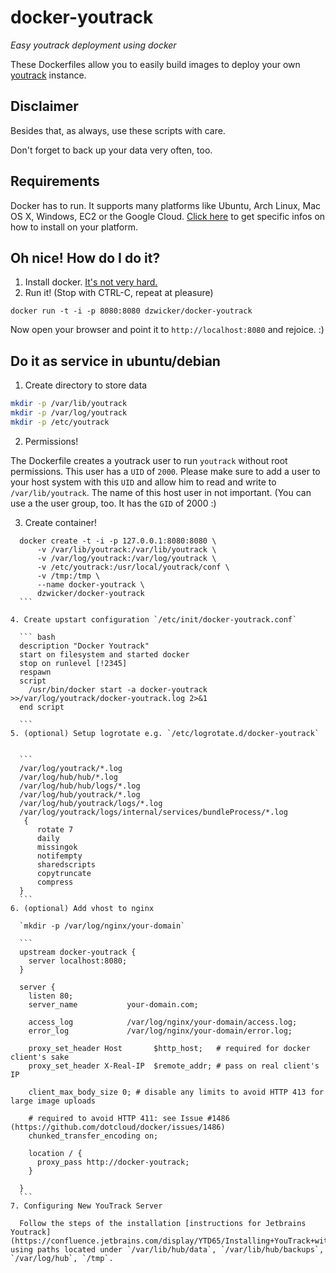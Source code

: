 
# docker-youtrack

*Easy youtrack deployment using docker*

These Dockerfiles allow you to easily build images to deploy your own [youtrack](http://www.jetbrains.com/youtrack/) instance.

## Disclaimer
Besides that, as always, use these scripts with care.

Don't forget to back up your data very often, too.

## Requirements
Docker has to run. It supports many platforms like Ubuntu, Arch Linux, Mac OS X, Windows, EC2 or the Google Cloud.
[Click here](http://docs.docker.io/en/latest/installation/) to get specific infos on how to install on your platform.

## Oh nice! How do I do it?
1. Install docker. [It's not very hard.](http://docs.docker.io/en/latest/installation/)
2. Run it! (Stop with CTRL-C, repeat at pleasure)

  `docker run -t -i -p 8080:8080 dzwicker/docker-youtrack`



Now open your browser and point it to `http://localhost:8080` and rejoice. :)

## Do it as service in ubuntu/debian
1. Create directory to store data
  
  ``` bash
  mkdir -p /var/lib/youtrack
  mkdir -p /var/log/youtrack
  mkdir -p /etc/youtrack
  ```

2. Permissions!

  The Dockerfile creates a youtrack user to run `youtrack` without root permissions. This user has a `UID` of `2000`. Please make sure to add a user to your host system with this `UID` and allow him to read and write to `/var/lib/youtrack`. The name of this host user in not important. (You can use a the user group, too. It has the `GID` of 2000 :)
  
3. Create container!

  ```
    docker create -t -i -p 127.0.0.1:8080:8080 \ 
    	-v /var/lib/youtrack:/var/lib/youtrack \ 
    	-v /var/log/youtrack:/var/log/youtrack \
    	-v /etc/youtrack:/usr/local/youtrack/conf \
    	-v /tmp:/tmp \
    	--name docker-youtrack \
    	dzwicker/docker-youtrack
    ```

4. Create upstart configuration `/etc/init/docker-youtrack.conf`

	``` bash
	description "Docker Youtrack"
	start on filesystem and started docker
	stop on runlevel [!2345]
	respawn
	script
	  /usr/bin/docker start -a docker-youtrack >>/var/log/youtrack/docker-youtrack.log 2>&1
	end script

	```
5. (optional) Setup logrotate e.g. `/etc/logrotate.d/docker-youtrack`


	```
	/var/log/youtrack/*.log
	/var/log/hub/hub/*.log 
    /var/log/hub/hub/logs/*.log
	/var/log/hub/youtrack/*.log 
	/var/log/hub/youtrack/logs/*.log 
	/var/log/youtrack/logs/internal/services/bundleProcess/*.log 
	 {
		rotate 7
		daily
		missingok
		notifempty
		sharedscripts
		copytruncate
		compress
	}
	```
6. (optional) Add vhost to nginx

	`mkdir -p /var/log/nginx/your-domain`

	```
	upstream docker-youtrack {
	  server localhost:8080;
	}

	server {
	  listen 80;
	  server_name           your-domain.com;

	  access_log            /var/log/nginx/your-domain/access.log;
	  error_log             /var/log/nginx/your-domain/error.log;

	  proxy_set_header Host       $http_host;   # required for docker client's sake
	  proxy_set_header X-Real-IP  $remote_addr; # pass on real client's IP

	  client_max_body_size 0; # disable any limits to avoid HTTP 413 for large image uploads

	  # required to avoid HTTP 411: see Issue #1486 (https://github.com/dotcloud/docker/issues/1486)
	  chunked_transfer_encoding on;

	  location / {
	    proxy_pass http://docker-youtrack;
	  }

	}
	```
7. Configuring New YouTrack Server
	
	Follow the steps of the installation [instructions for Jetbrains Youtrack](https://confluence.jetbrains.com/display/YTD65/Installing+YouTrack+with+ZIP+Distribution) using paths located under `/var/lib/hub/data`, `/var/lib/hub/backups`, `/var/log/hub`, `/tmp`.

